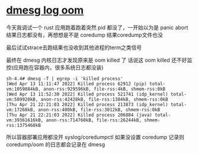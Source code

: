 # [dmesg log oom](/2022/04/dmesg_get_oom_killed_log.md)

今天我调试一个 rust 应用跑着跑着突然 pid 都没了，一开始以为是 panic abort 结果日志都没有，再想想是不是 coredump 结果coredump文件也没

最后试试strace去跑结果也没收到其他进程的term之类信号

最终在 dmesg 内核日志才发现原来是 oom killed 了
话说这 oom killed 还不好监控(应用跑在容器内，很多系统日志都没装)

```
sh-4.4# dmesg -T | egrep -i 'killed process'
[Wed Apr 13 11:11:47 2022] Killed process 62912 (pip) total-vm:1059884kB, anon-rss:929596kB, file-rss:4kB, shmem-rss:0kB
[Wed Apr 13 11:52:30 2022] Killed process 521741 (idp_kernel) total-vm:589920kB, anon-rss:42428kB, file-rss:1384kB, shmem-rss:0kB
[Thu Apr 21 22:21:03 2022] Killed process 213873 (idp_kernel) total-vm:17268kB, anon-rss:400kB, file-rss:3012kB, shmem-rss:0kB
[Thu Apr 21 22:21:03 2022] Killed process 206884 (java) total-vm:39361616kB, anon-rss:714760kB, file-rss:26244kB, shmem-rss:1375468kB
```

所以容器部署应用都没开 syslog/coredumpctl 如果没设置 coredump 记录则 coredump/oom 的日志都会记录在 dmesg

